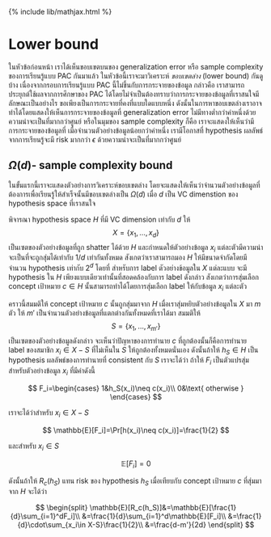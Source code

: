 {% include lib/mathjax.html %}
# Lower bound

ในหัวข้อก่อนหน้า เราได้เห็นขอบเขตบนของ generalization error หรือ sample complexity ของการเรียนรู้แบบ PAC กันมาแล้ว
ในหัวข้อนี้เราจะมาวิเคราะห์ _ขอบเขตล่าง_ (lower bound) กันดูบ้าง เนื่องจากกรอบการเรียนรู้แบบ PAC นี้ไม่ขึ้นกับการกระจายของข้อมูล กล่าวคือ 
เราสามารถประยุกต์ใช้ผลจากการศึกษาของ PAC ได้โดยไม่จำเป็นต้องทราบว่าการกระจายของข้อมูลที่เราสนใจมีลักษณะเป็นอย่างไร
ขอเพียงเป็นการกระจายที่คงที่แบบใดแบบหนึ่ง ดังนั้นในการหาขอบเขตล่างเราอาจทำได้โดยแสดงให้เห็นการกระจายของข้อมูลที่ generalization error ไม่มีทางต่ำกว่าค่าหนึ่งด้วยความน่าจะเป็นที่มากกว่าศูนย์ หรือในมุมของ sample complexity ก็คือ เราจะแสดงให้เห็นว่ามีการกระจายของข้อมูลที่ เมื่อจำนวนตัวอย่างข้อมูลน้อยกว่าค่าหนึ่ง เรามีโอกาสที่ hypothesis ผลลัพธ์จากการเรียนรู้จะมี risk มากกว่า $\epsilon$ ด้วยความน่าจะเป็นที่มากกว่าศูนย์

## $\Omega(d)$- sample complexity bound
ในขั้นแรกนี้เราจะแสดงตัวอย่างการวิเคราะห์ขอบเขตล่าง โดยจะแสดงให้เห็นว่าจำนวนตัวอย่างข้อมูลที่ต้องการเพื่อเรียนรู้ให้สำเร็จนั้นมีขอบเขตล่างเป็น $\Omega(d)$ เมื่อ $d$ เป็น VC dimenstion ของ hypothesis space ที่เราสนใจ

พิจารณา hypothesis space $H$ ที่มี VC dimension เท่ากับ $d$ ให้ $$X=\{x_1,\dots,x_d\}$$ เป็นเซตของตัวอย่างข้อมูลที่ถูก shatter ได้ด้วย $H$ 
และกำหนดให้ตัวอย่างข้อมูล $x_i$ แต่ละตัวมีความน่าจะเป็นที่จะถูกสุ่มได้เท่ากับ $1/d$ เท่ากันทั้งหมด สังเกตว่าเราสามารถมอง $H$ ให้มีขนาดจำกัดโดยมีจำนวน hypothesis เท่ากับ $2^d$ โดยที่ สำหรับการ label ตัวอย่างข้อมูลใน $X$ แต่ละแบบ จะมี hypothesis ใน $H$ เพียงแบบเดียวเท่านั้นที่สอดคล้องกับการ label ดังกล่าว สังเกตว่าการสุ่มเลือก concept เป้าหมาย $c\in H$ นั้นสามารถทำได้โดยการสุ่มเลือก label ให้กับข้อมูล $x_i$ แต่ละตัว

คราวนี้สมมติให้ concept เป้าหมาย $c$ นั้นถูกสุ่มมาจาก $H$ เมื่อเราสุ่มหยิบตัวอย่างข้อมูลใน $X$ มา $m$ ตัว ให้ $m'$ เป็นจำนวนตัวอย่างข้อมูลที่แตกต่างกันทั้งหมดที่เราได้มา สมมติให้ $$S=\{x_1,\dots,x_{m'}\}$$ เป็นเซตของตัวอย่างข้อมูลดังกล่าว จะเห็นว่าปัญหาของการทำนาย $c$ ที่ถูกต้องนั้นก็คือการทำนาย label ของสมาชิก $x_i\in X-S$ ที่ไม่เห็นใน $S$ ให้ถูกต้องทั้งหมดนั่นเอง ดังนั้นถ้าให้ $h_S\in H$ เป็น hypothesis ผลลัพธ์ของการทำนายที่ consistent กับ $S$ เราจะได้ว่า ถ้าให้ $F_i$ เป็นตัวแปรสุ่มสำหรับตัวอย่างข้อมูล $x_i$ ที่มีค่าดังนี้

$$
F_i=\begin{cases}
1&h_S(x_i)\neq c(x_i)\\
0&\text{ otherwise }
\end{cases}
$$

เราจะได้ว่าสำหรับ $x_i\in X-S$

$$
\mathbb{E}[F_i]=\Pr[h(x_i)\neq c(x_i)]=\frac{1}{2}
$$

และสำหรับ $x_i\in S$

$$
\mathbb{E}[F_i]=0
$$

ดังนั้นถ้าให้ $R_c(h_S)$ แทน risk ของ hypothesis $h_S$ เมื่อเทียบกับ concept เป้าหมาย $c$ ที่สุ่มมาจาก $H$ จะได้ว่า

$$
\begin{split}
\mathbb{E}[R_c(h_S)]&=\mathbb{E}[\frac{1}{d}\sum_{i=1}^dF_i]\\
&=\frac{1}{d}\sum_{i=1}^d\mathbb{E}[F_i]\\
&=\frac{1}{d}\cdot\sum_{x_i\in X-S}\frac{1}{2}\\
&=\frac{d-m'}{2d}
\end{split}
$$
